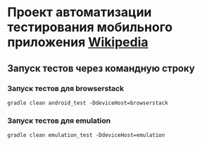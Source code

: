 <h1 >Проект автоматизации тестирования мобильного приложения 
<a href="https://github.com/wikimedia/apps-android-wikipedia/releases/download/latest/app-alpha-universal-release.apk">Wikipedia</a></h1>

## Запуск тестов через командную строку

### Запуск тестов для browserstack
``` 
gradle clean android_test -DdeviceHost=browserstack
``` 

### Запуск тестов для emulation
``` 
gradle clean emulation_test -DdeviceHost=emulation
``` 
